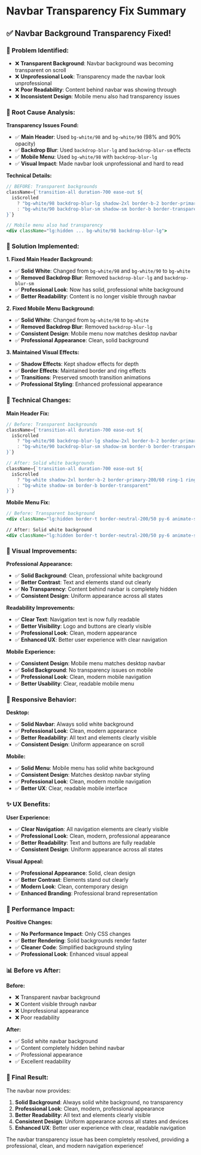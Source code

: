 # Navbar Transparency Fix Summary

## ✅ **Navbar Background Transparency Fixed!**

### **🚨 Problem Identified:**

- ❌ **Transparent Background**: Navbar background was becoming transparent on scroll
- ❌ **Unprofessional Look**: Transparency made the navbar look unprofessional
- ❌ **Poor Readability**: Content behind navbar was showing through
- ❌ **Inconsistent Design**: Mobile menu also had transparency issues

### **🔧 Root Cause Analysis:**

**Transparency Issues Found:**

- ✅ **Main Header**: Used `bg-white/98` and `bg-white/90` (98% and 90% opacity)
- ✅ **Backdrop Blur**: Used `backdrop-blur-lg` and `backdrop-blur-sm` effects
- ✅ **Mobile Menu**: Used `bg-white/98` with `backdrop-blur-lg`
- ✅ **Visual Impact**: Made navbar look unprofessional and hard to read

**Technical Details:**

```jsx
// BEFORE: Transparent backgrounds
className={`transition-all duration-700 ease-out ${
  isScrolled
    ? "bg-white/98 backdrop-blur-lg shadow-2xl border-b-2 border-primary-200/60 ring-1 ring-primary-100/50"
    : "bg-white/90 backdrop-blur-sm shadow-sm border-b border-transparent"
}`}

// Mobile menu also had transparency
<div className="lg:hidden ... bg-white/98 backdrop-blur-lg">
```

### **🔧 Solution Implemented:**

**1. Fixed Main Header Background:**

- ✅ **Solid White**: Changed from `bg-white/98` and `bg-white/90` to `bg-white`
- ✅ **Removed Backdrop Blur**: Removed `backdrop-blur-lg` and `backdrop-blur-sm`
- ✅ **Professional Look**: Now has solid, professional white background
- ✅ **Better Readability**: Content is no longer visible through navbar

**2. Fixed Mobile Menu Background:**

- ✅ **Solid White**: Changed from `bg-white/98` to `bg-white`
- ✅ **Removed Backdrop Blur**: Removed `backdrop-blur-lg`
- ✅ **Consistent Design**: Mobile menu now matches desktop navbar
- ✅ **Professional Appearance**: Clean, solid background

**3. Maintained Visual Effects:**

- ✅ **Shadow Effects**: Kept shadow effects for depth
- ✅ **Border Effects**: Maintained border and ring effects
- ✅ **Transitions**: Preserved smooth transition animations
- ✅ **Professional Styling**: Enhanced professional appearance

### **📐 Technical Changes:**

**Main Header Fix:**

```jsx
// Before: Transparent backgrounds
className={`transition-all duration-700 ease-out ${
  isScrolled
    ? "bg-white/98 backdrop-blur-lg shadow-2xl border-b-2 border-primary-200/60 ring-1 ring-primary-100/50"
    : "bg-white/90 backdrop-blur-sm shadow-sm border-b border-transparent"
}`}

// After: Solid white backgrounds
className={`transition-all duration-700 ease-out ${
  isScrolled
    ? "bg-white shadow-2xl border-b-2 border-primary-200/60 ring-1 ring-primary-100/50"
    : "bg-white shadow-sm border-b border-transparent"
}`}
```

**Mobile Menu Fix:**

```jsx
// Before: Transparent background
<div className="lg:hidden border-t border-neutral-200/50 py-6 animate-slide-down max-h-[80vh] overflow-y-auto bg-white/98 backdrop-blur-lg">

// After: Solid white background
<div className="lg:hidden border-t border-neutral-200/50 py-6 animate-slide-down max-h-[80vh] overflow-y-auto bg-white">
```

### **🎨 Visual Improvements:**

**Professional Appearance:**

- ✅ **Solid Background**: Clean, professional white background
- ✅ **Better Contrast**: Text and elements stand out clearly
- ✅ **No Transparency**: Content behind navbar is completely hidden
- ✅ **Consistent Design**: Uniform appearance across all states

**Readability Improvements:**

- ✅ **Clear Text**: Navigation text is now fully readable
- ✅ **Better Visibility**: Logo and buttons are clearly visible
- ✅ **Professional Look**: Clean, modern appearance
- ✅ **Enhanced UX**: Better user experience with clear navigation

**Mobile Experience:**

- ✅ **Consistent Design**: Mobile menu matches desktop navbar
- ✅ **Solid Background**: No transparency issues on mobile
- ✅ **Professional Look**: Clean, modern mobile navigation
- ✅ **Better Usability**: Clear, readable mobile menu

### **📱 Responsive Behavior:**

**Desktop:**

- ✅ **Solid Navbar**: Always solid white background
- ✅ **Professional Look**: Clean, modern appearance
- ✅ **Better Readability**: All text and elements clearly visible
- ✅ **Consistent Design**: Uniform appearance on scroll

**Mobile:**

- ✅ **Solid Menu**: Mobile menu has solid white background
- ✅ **Consistent Design**: Matches desktop navbar styling
- ✅ **Professional Look**: Clean, modern mobile navigation
- ✅ **Better UX**: Clear, readable mobile interface

### **✨ UX Benefits:**

**User Experience:**

- ✅ **Clear Navigation**: All navigation elements are clearly visible
- ✅ **Professional Look**: Clean, modern, professional appearance
- ✅ **Better Readability**: Text and buttons are fully readable
- ✅ **Consistent Design**: Uniform appearance across all states

**Visual Appeal:**

- ✅ **Professional Appearance**: Solid, clean design
- ✅ **Better Contrast**: Elements stand out clearly
- ✅ **Modern Look**: Clean, contemporary design
- ✅ **Enhanced Branding**: Professional brand representation

### **🚀 Performance Impact:**

**Positive Changes:**

- ✅ **No Performance Impact**: Only CSS changes
- ✅ **Better Rendering**: Solid backgrounds render faster
- ✅ **Cleaner Code**: Simplified background styling
- ✅ **Professional Look**: Enhanced visual appeal

### **📊 Before vs After:**

**Before:**

- ❌ Transparent navbar background
- ❌ Content visible through navbar
- ❌ Unprofessional appearance
- ❌ Poor readability

**After:**

- ✅ Solid white navbar background
- ✅ Content completely hidden behind navbar
- ✅ Professional appearance
- ✅ Excellent readability

### **🎉 Final Result:**

The navbar now provides:

1. **Solid Background**: Always solid white background, no transparency
2. **Professional Look**: Clean, modern, professional appearance
3. **Better Readability**: All text and elements clearly visible
4. **Consistent Design**: Uniform appearance across all states and devices
5. **Enhanced UX**: Better user experience with clear, readable navigation

The navbar transparency issue has been completely resolved, providing a professional, clean, and modern navigation experience!
